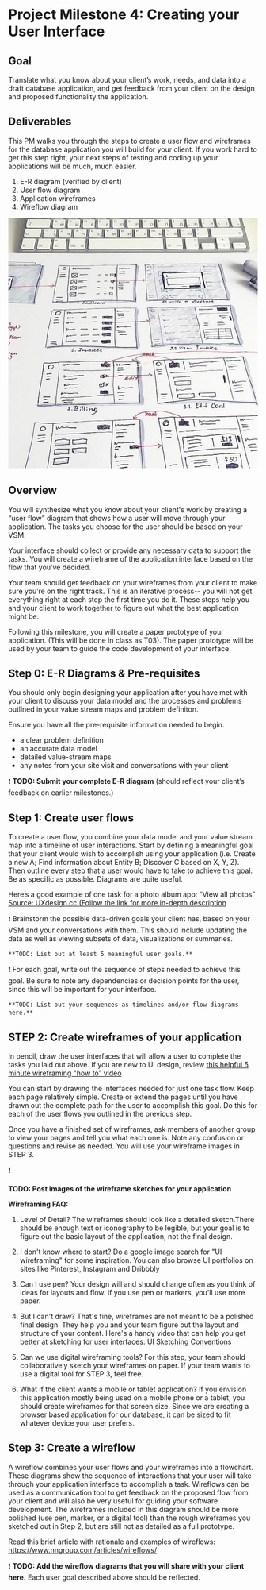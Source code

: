 # Project Milestone 4: Creating your User Interface

## Goal

Translate what you know about your client’s work, needs, and data into a draft database application, and get feedback from your client on the design and proposed functionality the application.

## Deliverables

This PM walks you through the steps to create a user flow and wireframes for the database application you will build for your client. If you work hard to get this step right, your next steps of testing and coding up your applications will be much, much easier.

1. E-R diagram (verified by client)
2. User flow diagram
3. Application wireframes
4. Wireflow diagram

![Image of wireframing](images/wireflow.jpg "Wireframing with User Flows")

## Overview 

You will synthesize what you know about your client's work by creating a “user flow” diagram that shows how a user will move through your application. The tasks you choose for the user should be based on your VSM. 

Your interface should collect or provide any necessary data to support the tasks. You will create a wireframe of the application interface based on the flow that you’ve decided. 

Your team should get feedback on your wireframes from your client to make sure you’re on the right track. This is an iterative process-- you will not get everything right at each step the first time you do it. These steps help you and your client to work together to figure out what the best application might be.  

Following this milestone, you will create a paper prototype of your application. (This will be done in class as T03). The paper prototype will be used by your team to guide the code development of your interface.


## Step 0: E-R Diagrams & Pre-requisites

You should only begin designing your application after you have met with your client to discuss your data model and the processes and problems outlined in your value stream maps and problem definiton. 

Ensure you have all the pre-requisite information needed to begin. 
- a clear problem definition
- an accurate data model
- detailed value-stream maps
- any notes from your site visit and conversations with your client

:exclamation: **TODO: Submit your complete E-R diagram**  (should reflect your client’s feedback on earlier milestones.)


## Step 1: Create user flows

To create a user flow, you combine your data model and your value stream map into a timeline of user interactions. Start by defining a meaningful goal that your client would wish to accomplish using your application (i.e. Create a new A; Find information about Entity B; Discover C based on X, Y, Z). Then outline every step that a user would have to take to achieve this goal. Be as specific as possible. Diagrams are quite useful.

Here’s a good example of one task for a photo album app: “View all photos”
[Source: UXdesign.cc (Follow the link for more in-depth description](https://uxdesign.cc/when-to-use-user-flows-guide-8b26ca9aa36a)

:exclamation: Brainstorm the possible data-driven goals your client has, based on your VSM and your conversations with them. This should include updating the data as well as viewing subsets of data, visualizations or summaries. 

	**TODO: List out at least 5 meaningful user goals.**

:exclamation: For each goal, write out the sequence of steps needed to achieve this goal. Be sure to note any dependencies or decision points for the user, since this will be important for your interface. 

	**TODO: List out your sequences as timelines and/or flow diagrams here.**

## STEP 2: Create wireframes of your application

In pencil, draw the user interfaces that will allow a user to complete the tasks you laid out above. 
If you are new to UI design, review [this helpful 5 minute wireframing "how to” video ](https://www.youtube.com/watch?v=PmmQjLqJQlY)

You can start by drawing the interfaces needed for just one task flow. Keep each page relatively simple. Create or extend the pages until you have drawn out the complete path for the user to accomplish this goal. Do this for each of the user flows you outlined in the previous step.

Once you have a finished set of wireframes, ask members of another group to view your pages and tell you what each one is. Note any confusion or questions and revise as needed. You will use your wireframe images in STEP 3.

:exclamation: 

**TODO: Post images of the wireframe sketches for your application**


**Wireframing FAQ:** 
1. Level of Detail? The wireframes should look like a detailed sketch.There should be enough text or iconography to be legible, but your goal is to figure out the basic layout of the application, not the final design.

2. I don't know where to start? Do a google image search for "UI wireframing" for some inspiration. You can also browse UI portfolios on sites like Pinterest, Instagram and Dribbbly

3. Can I use pen? Your design will and should change often as you think of ideas for layouts and flow. If you use pen or markers, you'll use more paper.

4. But I can't draw? That's fine, wireframes are not meant to be a polished final design. They help you and your team figure out the layout and structure of your content. Here's a handy video that can help you get better at sketching for user interfaces: [UI Sketching Conventions](https://www.youtube.com/watch?v=MwidSAlbEB8)

5. Can we use digital wireframing tools? For this step, your team should collaboratively sketch your wireframes on paper. If your team wants to use a digital tool for STEP 3, feel free. 

6. What if the client wants a mobile or tablet application? If you envision this application mostly being used on a mobile phone or a tablet, you should create wireframes for that screen size. Since we are creating a browser based application for our database, it can be sized to fit whatever device your user prefers.


## Step 3: Create a wireflow

A wireflow combines your user flows and your wireframes into a flowchart. These diagrams show the sequence of interactions that your user will take through your application interface to accomplish a task. Wireflows can be used as a communication tool to get feedback on the proposed flow from your client and will also be very useful for guiding your software development. The wireframes included in this diagram should be more polished (use pen, marker, or a digital tool) than the rough wireframes you sketched out in Step 2, but are still not as detailed as a full prototype.

Read this brief article with rationale and examples of wireflows: https://www.nngroup.com/articles/wireflows/

:exclamation:  **TODO: Add the wireflow diagrams that you will share with your client here.** Each user goal described above should be reflected.





